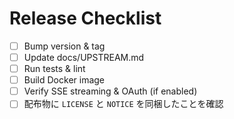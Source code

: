 
# Release Checklist
- [ ] Bump version & tag
- [ ] Update docs/UPSTREAM.md
- [ ] Run tests & lint
- [ ] Build Docker image
- [ ] Verify SSE streaming & OAuth (if enabled)
- [ ] 配布物に `LICENSE` と `NOTICE` を同梱したことを確認
